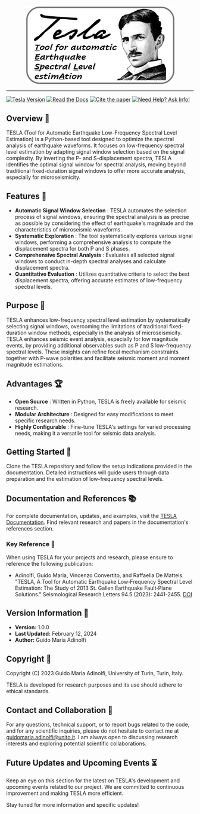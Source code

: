 <div align="center">
<img src="logo.png" alt="Alt text" title="Optional title" width="400"/>
</div>

---
[![Tesla Version](https://img.shields.io/badge/tesla-v0.0.1-green)](https://github.com/DrGMA/test_/tree/main?tab=readme-ov-file#documentation-and-references-)
[![Read the Docs](https://img.shields.io/badge/read_the_manual-tesla_v0.0.1-blue)](https://tesla.readthedocs.io/en/latest/)
[![Cite the paper](https://img.shields.io/badge/cite_the_paper-DOI-red)](https://doi.org/10.1785/0220230033)
[![Need Help? Ask Info!](https://img.shields.io/badge/need_help-ask_info%3F-yellow)](mailto:guidomaria.adinolfi@unito.it)


## Overview 📜
TESLA (Tool for Automatic Earthquake Low-Frequency Spectral Level Estimation) is a Python-based tool designed to optimize the spectral analysis of earthquake waveforms. It focuses on low-frequency spectral level estimation by adapting signal window selection based on the signal complexity. By inverting the P- and S-displacement spectra, TESLA identifies the optimal signal window for spectral analysis, moving beyond traditional fixed-duration signal windows to offer more accurate analysis, especially for microseismicity.

## Features 🚀
- **Automatic Signal Window Selection** : TESLA automates the selection process of signal windows, ensuring the spectral analysis is as precise as possible by considering the effect of earthquake's magnitude and the  characteristics of microseismic waveforms.
- **Systematic Exploration** : The tool systematically explores various signal windows, performing a comprehensive analysis to compute the displacement spectra for both P and S phases.
- **Comprehensive Spectral Analysis** : Evaluates all selected signal windows to conduct in-depth spectral analyses and calculate displacement spectra.
- **Quantitative Evaluation** : Utilizes quantitative criteria to select the best displacement spectra, offering accurate estimates of low-frequency spectral levels.

## Purpose 🎯
TESLA enhances low-frequency spectral level estimation by systematically selecting signal windows, overcoming the limitations of traditional fixed-duration window methods, especially in the analysis of microseismicity. TESLA enhances seismic event analysis, especially for low magnitude events, by providing additional observables such as P and S low-frequency spectral levels. These insights can refine focal mechanism constraints together with P-wave polarities and facilitate seismic moment and moment magnitude estimations.

## Advantages :trophy:

- **Open Source** : Written in Python, TESLA is freely available for seismic research.
- **Modular Architecture** : Designed for easy modifications to meet specific research needs.
- **Highly Configurable** : Fine-tune TESLA's settings for varied processing needs, making it a versatile tool for seismic data analysis.

## Getting Started 🏁
Clone the TESLA repository and follow the setup indications provided in the documentation. Detailed instructions will guide users through data preparation and the estimation of low-frequency spectral levels.

## Documentation and References 📚
For complete documentation, updates, and examples, visit the [TESLA Documentation](https://tesla.readthedocs.io/en/latest/index.html). Find relevant research and papers in the documentation's references section.

### Key Reference 📖
When using TESLA for your projects and research, please ensure to reference the following publication:

- Adinolfi, Guido Maria, Vincenzo Convertito, and Raffaella De Matteis. "TESLA, A Tool for Automatic Earthquake Low‐Frequency Spectral Level Estimation: The Study of 2013 St. Gallen Earthquake Fault‐Plane Solutions." Seismological Research Letters 94.5 (2023): 2441-2455. [DOI](https://doi.org/10.1785/0220230033)

## Version Information 📅
- **Version:** 1.0.0
- **Last Updated:** February 12, 2024
- **Author:** Guido Maria Adinolfi

## Copyright 📄
Copyright (C) 2023 Guido Maria Adinolfi, University of Turin, Turin, Italy.

TESLA is developed for research purposes and its use should adhere to ethical standards.

## Contact and Collaboration 📧
For any questions, technical support, or to report bugs related to the code, and for any scientific inquiries, please do not hesitate to contact me at guidomaria.adinolfi@unito.it. I am always open to discussing research interests and exploring potential scientific collaborations.

## Future Updates and Upcoming Events :hourglass_flowing_sand:
Keep an eye on this section for the latest on TESLA's development and upcoming events related to our project. We are committed to continuous improvement and making TESLA more efficient.

Stay tuned for more information and specific updates!
